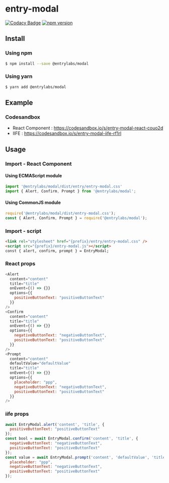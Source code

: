 # entry-modal
[![Codacy Badge](https://api.codacy.com/project/badge/Grade/783a03f8ddd54c6784bcaa3bd01c90d6)](https://www.codacy.com/gh/entrylabs/entry-modal?utm_source=github.com&amp;utm_medium=referral&amp;utm_content=entrylabs/entry-modal&amp;utm_campaign=Badge_Grade)
[![npm version](https://badge.fury.io/js/%40entrylabs%2Fmodal.svg)](https://badge.fury.io/js/%40entrylabs%2Fmodal)

## Install
### Using npm
```bash
$ npm install --save @entrylabs/modal
```
### Using yarn
```bash
$ yarn add @entrylabs/modal
```

## Example
### Codesandbox
- React Component : https://codesandbox.io/s/entry-modal-react-couo2d
- IIFE : https://codesandbox.io/s/entry-modal-iife-rf1rl

## Usage
### Import - React Component
#### Using ECMAScript module
```javascript
import '@entrylabs/modal/dist/entry/entry-modal.css'
import { Alert, Confirm, Prompt } from '@entrylabs/modal';
```

#### Using CommonJS module
```javascript
require('@entrylabs/modal/dist/entry-modal.css');
const { Alert, Confirm, Prompt } = require('@entrylabs/modal');
```

### Import - script
```html
<link rel="stylesheet" href="{prefix}/entry/entry-modal.css" />
<script src="{prefix}/entry-modal.js"></script>
const { alert, confirm, prompt } = EntryModal;
```

### React props
``` javascript
<Alert
  content="content"
  title="title"
  onEvent={() => {}}
  options={{ 
    positiveButtonText: "positiveButtonText"
  }}
/>
<Confirm
  content="content"
  title="title"
  onEvent={() => {}}
  options={{ 
    negativeButtonText: "negativeButtonText",
    positiveButtonText: "positiveButtonText"
  }}
/>
<Prompt
  content="content"
  defaultValue="defaultValue"
  title="title"
  onEvent={() => {}}
  options={{ 
    placeholder: "ppp",
    negativeButtonText: "negativeButtonText",
    positiveButtonText: "positiveButtonText"
  }}
/>
```

### iife props
```javascript
await EntryModal.alert('content', 'title', {
  positiveButtonText: "positiveButtonText"
});
const bool = await EntryModal.confirm('content', 'title', {
  negativeButtonText: "negativeButtonText",
  positiveButtonText: "positiveButtonText"
});
const value = await EntryModal.prompt('content', 'defaultValue', 'title', {
  placeholder: "ppp",
  negativeButtonText: "negativeButtonText",
  positiveButtonText: "positiveButtonText"
});
```
